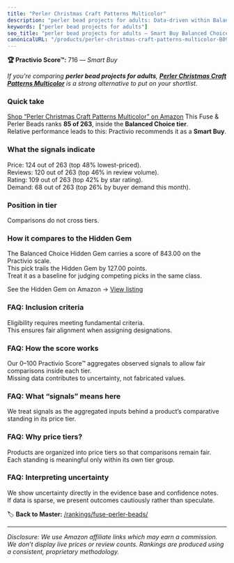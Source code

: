 ```yaml
---
title: "Perler Christmas Craft Patterns Multicolor"
description: "perler bead projects for adults: Data-driven within Balanced Choice ranking using the Practivio Score™. Positioned by quality, value, demand, findability, mome…"
keywords: ["perler bead projects for adults"]
seo_title: "perler bead projects for adults — Smart Buy Balanced Choice (2025)"
canonicalURL: "/products/perler-christmas-craft-patterns-multicolor-B09K4KG86V/"
---
```


**🏆 Practivio Score™:** 716 — _Smart Buy_


*If you're comparing **perler bead projects for adults**, **[Perler Christmas Craft Patterns Multicolor](https://www.amazon.com/dp/B09K4KG86V?tag=practivio-20)** is a strong alternative to put on your shortlist.*
### Quick take
[Shop “Perler Christmas Craft Patterns Multicolor” on Amazon](https://www.amazon.com/dp/B09K4KG86V?tag=practivio-20)
This Fuse & Perler Beads ranks **85 of 263**, inside the **Balanced Choice tier**.  
Relative performance leads to this: Practivio recommends it as a **Smart Buy**.

### What the signals indicate
Price: 124 out of 263 (top 48% lowest-priced).  
Reviews: 120 out of 263 (top 46% in review volume).  
Rating: 109 out of 263 (top 42% by star rating).  
Demand: 68 out of 263 (top 26% by buyer demand this month).

### Position in tier
Comparisons do not cross tiers.

### How it compares to the Hidden Gem
The Balanced Choice Hidden Gem carries a score of 843.00 on the Practivio scale.  
This pick trails the Hidden Gem by 127.00 points.  
Treat it as a baseline for judging competing picks in the same class.  

See the Hidden Gem on Amazon → [View listing](https://www.amazon.com/dp/B013TS50NQ?tag=practivio-20)

### FAQ: Inclusion criteria
Eligibility requires meeting fundamental criteria.  
This ensures fair alignment when assigning designations.

### FAQ: How the score works
Our 0–100 Practivio Score™ aggregates observed signals to allow fair comparisons inside each tier.  
Missing data contributes to uncertainty, not fabricated values.

### FAQ: What “signals” means here
We treat signals as the aggregated inputs behind a product’s comparative standing in its price tier.

### FAQ: Why price tiers?
Products are organized into price tiers so that comparisons remain fair.  
Each standing is meaningful only within its own tier group.

### FAQ: Interpreting uncertainty
We show uncertainty directly in the evidence base and confidence notes.  
If data is sparse, we present outcomes cautiously rather than speculate.


🏷️ **Back to Master:** [/rankings/fuse-perler-beads/](/rankings/fuse-perler-beads/)

---
_Disclosure: We use Amazon affiliate links which may earn a commission. We don’t display live prices or review counts. Rankings are produced using a consistent, proprietary methodology._
